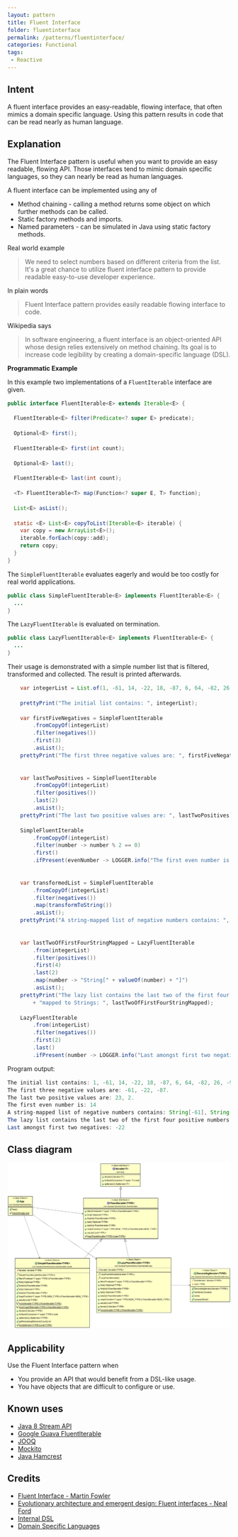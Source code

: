 ```yaml
---
layout: pattern
title: Fluent Interface
folder: fluentinterface
permalink: /patterns/fluentinterface/
categories: Functional
tags: 
 - Reactive
---
```


## Intent

A fluent interface provides an easy-readable, flowing interface, that often mimics a domain specific 
language. Using this pattern results in code that can be read nearly as human language.

## Explanation

The Fluent Interface pattern is useful when you want to provide an easy readable, flowing API. Those 
interfaces tend to mimic domain specific languages, so they can nearly be read as human languages.
 
A fluent interface can be implemented using any of
 
 * Method chaining - calling a method returns some object on which further methods can be called.
 * Static factory methods and imports.
 * Named parameters - can be simulated in Java using static factory methods.

Real world example

> We need to select numbers based on different criteria from the list. It's a great chance to 
> utilize fluent interface pattern to provide readable easy-to-use developer experience. 

In plain words

> Fluent Interface pattern provides easily readable flowing interface to code.

Wikipedia says

> In software engineering, a fluent interface is an object-oriented API whose design relies 
> extensively on method chaining. Its goal is to increase code legibility by creating a 
> domain-specific language (DSL).

**Programmatic Example**

In this example two implementations of a `FluentIterable` interface are given.

```java
public interface FluentIterable<E> extends Iterable<E> {

  FluentIterable<E> filter(Predicate<? super E> predicate);

  Optional<E> first();

  FluentIterable<E> first(int count);

  Optional<E> last();

  FluentIterable<E> last(int count);

  <T> FluentIterable<T> map(Function<? super E, T> function);

  List<E> asList();

  static <E> List<E> copyToList(Iterable<E> iterable) {
    var copy = new ArrayList<E>();
    iterable.forEach(copy::add);
    return copy;
  }
}
```

The `SimpleFluentIterable` evaluates eagerly and would be too costly for real world applications.

```java
public class SimpleFluentIterable<E> implements FluentIterable<E> {
  ...
}
```

The `LazyFluentIterable` is evaluated on termination.

```java
public class LazyFluentIterable<E> implements FluentIterable<E> {
  ...
}
```

Their usage is demonstrated with a simple number list that is filtered, transformed and collected. The 
result is printed afterwards.

```java
    var integerList = List.of(1, -61, 14, -22, 18, -87, 6, 64, -82, 26, -98, 97, 45, 23, 2, -68);

    prettyPrint("The initial list contains: ", integerList);

    var firstFiveNegatives = SimpleFluentIterable
        .fromCopyOf(integerList)
        .filter(negatives())
        .first(3)
        .asList();
    prettyPrint("The first three negative values are: ", firstFiveNegatives);


    var lastTwoPositives = SimpleFluentIterable
        .fromCopyOf(integerList)
        .filter(positives())
        .last(2)
        .asList();
    prettyPrint("The last two positive values are: ", lastTwoPositives);

    SimpleFluentIterable
        .fromCopyOf(integerList)
        .filter(number -> number % 2 == 0)
        .first()
        .ifPresent(evenNumber -> LOGGER.info("The first even number is: {}", evenNumber));


    var transformedList = SimpleFluentIterable
        .fromCopyOf(integerList)
        .filter(negatives())
        .map(transformToString())
        .asList();
    prettyPrint("A string-mapped list of negative numbers contains: ", transformedList);


    var lastTwoOfFirstFourStringMapped = LazyFluentIterable
        .from(integerList)
        .filter(positives())
        .first(4)
        .last(2)
        .map(number -> "String[" + valueOf(number) + "]")
        .asList();
    prettyPrint("The lazy list contains the last two of the first four positive numbers "
        + "mapped to Strings: ", lastTwoOfFirstFourStringMapped);

    LazyFluentIterable
        .from(integerList)
        .filter(negatives())
        .first(2)
        .last()
        .ifPresent(number -> LOGGER.info("Last amongst first two negatives: {}", number));
```

Program output:

```java
The initial list contains: 1, -61, 14, -22, 18, -87, 6, 64, -82, 26, -98, 97, 45, 23, 2, -68.
The first three negative values are: -61, -22, -87.
The last two positive values are: 23, 2.
The first even number is: 14
A string-mapped list of negative numbers contains: String[-61], String[-22], String[-87], String[-82], String[-98], String[-68].
The lazy list contains the last two of the first four positive numbers mapped to Strings: String[18], String[6].
Last amongst first two negatives: -22    
```

## Class diagram

![Fluent Interface](./etc/fluentinterface.png "Fluent Interface")

## Applicability

Use the Fluent Interface pattern when

* You provide an API that would benefit from a DSL-like usage.
* You have objects that are difficult to configure or use.

## Known uses

* [Java 8 Stream API](http://www.oracle.com/technetwork/articles/java/ma14-java-se-8-streams-2177646.html)
* [Google Guava FluentIterable](https://github.com/google/guava/wiki/FunctionalExplained)
* [JOOQ](http://www.jooq.org/doc/3.0/manual/getting-started/use-cases/jooq-as-a-standalone-sql-builder/)
* [Mockito](http://mockito.org/)
* [Java Hamcrest](http://code.google.com/p/hamcrest/wiki/Tutorial)

## Credits

* [Fluent Interface - Martin Fowler](http://www.martinfowler.com/bliki/FluentInterface.html)
* [Evolutionary architecture and emergent design: Fluent interfaces - Neal Ford](http://www.ibm.com/developerworks/library/j-eaed14/)
* [Internal DSL](http://www.infoq.com/articles/internal-dsls-java)
* [Domain Specific Languages](https://www.amazon.com/gp/product/0321712943/ref=as_li_tl?ie=UTF8&tag=javadesignpat-20&camp=1789&creative=9325&linkCode=as2&creativeASIN=0321712943&linkId=ad8351d6f5be7d8b7ecdb650731f85df)

